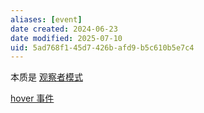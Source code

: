 ```yaml
---
aliases: [event]
date created: 2024-06-23
date modified: 2025-07-10
uid: 5ad768f1-45d7-426b-afd9-b5c610b5e7c4
---
```


本质是 [观察者模式](观察者模式.md)

[hover 事件](hover%20事件)
